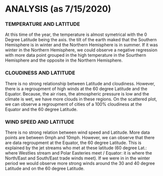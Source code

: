 # ANALYSIS (as 7/15/2020) #

### TEMPERATURE AND LATITUDE ###
At this time of the year, the temperature is almost symetrical with the 0 Degree Latitude being the axis. the tilt of the earth maked that the Southern Hemisphere is in winter and the Northern Hemisphere is in summer. If it was winter in the Northern Hemisphere, we could observe a negative regression with more data point grouped in the high temperature in the Sourthern Hemisphere and the opposite in the Northern Hemisphere.

### CLOUDINESS AND LATITUDE ###
There is no strong relationship between Latitude and cloudiness. However, there is a regroupment of high winds at the 60 degree Latitude and the Equator. Because, the air rises, the atmospheric pressure is low and the climate is wet, we have more clouds in these regions. On the scattered plot, we can observe a regroupment of cities of a 100% cloudiness at the Equator and the 60 degree Latitude.

### WIND SPEED AND LATITUDE ###
There is no strong relation between wind speed and Latitude. More data points are between 0mph and 10mph. However, we can observe that there are data regroupment at the Equator, the 60 degree Latitude. This is explained by the jet streams who met at these latitude (60 degree Lat.: where Westlies stream and Polar Easteries meet / Equator: it is where the North/East and South/East trade winds meet). If we were in in the winter period we would observe more strong winds around the 30 and 40 degree Latitude and on the 60 degree Latitude.